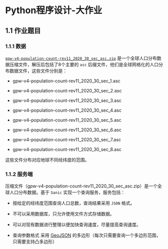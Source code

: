 # Python程序设计-大作业

## 1.1 作业题目

### 1.1.1 数据

[`gpw-v4-population-count-rev11_2020_30_sec_asc.zip`](https://sedac.ciesin.columbia.edu/data/set/gpw-v4-population-count-rev11/data-download) 是一个全球人口分布数据压缩文件，解压后包括了8个主要的 `asc` 后缀文件，他们是全球网格化的人口分布数据文件，这些文件分别是：

- gpw-v4-population-count-rev11_2020_30_sec_1.asc
- gpw-v4-population-count-rev11_2020_30_sec_2.asc
- gpw-v4-population-count-rev11_2020_30_sec_3.asc

- gpw-v4-population-count-rev11_2020_30_sec_4.asc

- gpw-v4-population-count-rev11_2020_30_sec_5.asc

- gpw-v4-population-count-rev11_2020_30_sec_6.asc

- gpw-v4-population-count-rev11_2020_30_sec_7.asc

- gpw-v4-population-count-rev11_2020_30_sec_8.asc

这些文件分布对应地球不同经纬度的范围。

### 1.1.2 服务端

压缩文件（gpw-v4-population-count-rev11_2020_30_sec_asc.zip）是一个全球人口分布数据。基于 `Sanic` 实现一个查询服务，服务包括：

- 按给定的经纬度范围查询人口总数，查询结果采用 `JSON` 格式。

- 不可以采用数据库，只允许使用文件方式存储数据。

- 可以对现有数据进行整理以便加快查询速度，尽量提高查询速度。

- 查询参数格式 采用 [GeoJSON](https://geojson.org/) 的多边形（每次只需要查询一个多边形范围，只需要支持凸多边形）